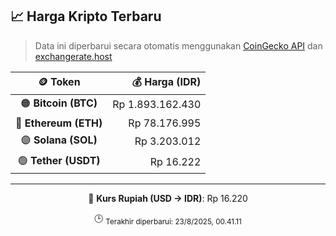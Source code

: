 

<!-- HARGA_KRIPTO -->
## 📈 Harga Kripto Terbaru

> Data ini diperbarui secara otomatis menggunakan [CoinGecko API](https://www.coingecko.com/) dan [exchangerate.host](https://exchangerate.host/)

<div align="center">

| 🪙 Token | 💰 Harga (IDR) |
|:------:|---------------:|
| 🟠 **Bitcoin (BTC)**   | Rp 1.893.162.430 |
| 🔵 **Ethereum (ETH)**  | Rp 78.176.995 |
| 🟣 **Solana (SOL)**    | Rp 3.203.012 |
| 🟢 **Tether (USDT)**   | Rp 16.222 |

---

💱 **Kurs Rupiah (USD → IDR)**: Rp 16.220

🕒 <sub>Terakhir diperbarui: 23/8/2025, 00.41.11</sub>

</div>
<!-- /HARGA_KRIPTO -->